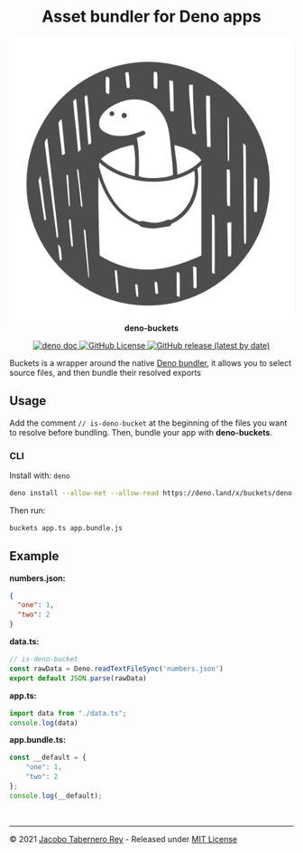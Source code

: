 <h1 align="center">Asset bundler for Deno apps</h1>

<p align="center">
  <img src="https://raw.githubusercontent.com/jacoborus/deno-buckets/main/example/deno-bucket-logo.svg" alt="deno-buckets logo"><br>
  <b>deno-buckets</b><br>
</p>
<p align="center">

<a href="https://doc.deno.land/https/raw.githubusercontent.com%2Fjacoborus%2Fdeno-buckets%2Fmain%2Fmod.ts">
  <img src="https://doc.deno.land/badge.svg" alt="deno doc">
</a>

<a href="https://github.com/jacoborus/deno-buckets/blob/main/LICENSE">
  <img alt="GitHub License" src="https://img.shields.io/github/license/jacoborus/deno-buckets">
</a>

<a href="https://github.com/jacoborus/deno-buckets/releases">
  <img alt="GitHub release (latest by date)" src="https://img.shields.io/github/v/release/jacoborus/deno-buckets">
</a>
</p>

Buckets is a wrapper around the native
[Deno bundler](https://deno.land/manual/tools/bundler), it allows you to select source files, and then bundle their resolved exports


## Usage

Add the comment `// is-deno-bucket` at the beginning of the files you want to resolve before bundling.
Then, bundle your app with **deno-buckets**.

### CLI

Install with: `deno `

```sh
deno install --allow-net --allow-read https://deno.land/x/buckets/deno-buckets.ts
```

Then run:

```sh
buckets app.ts app.bundle.js
```

## Example

**numbers.json:**
```json
{
  "one": 1,
  "two": 2
}
```

**data.ts:**

```typescript
// is-deno-bucket
const rawData = Deno.readTextFileSync('numbers.json')
export default JSON.parse(rawData)
```

**app.ts:**

```typescript
import data from "./data.ts";
console.log(data)
```

**app.bundle.ts:**

```typescript
const __default = {
    "one": 1,
    "two": 2
};
console.log(__default);
```

<br>

---

© 2021 [Jacobo Tabernero Rey](http://jacoborus.codes) - Released under
[MIT License](https://raw.github.com/jacoborus/deno-buckets/main/LICENSE)
